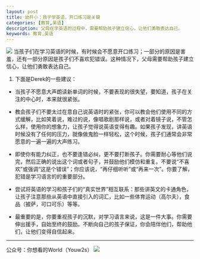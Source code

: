 ```yaml
---
layout: post
title: 幼升小：孩子学英语，开口练习是关键
categories: [教育,英语]
description: 父母在学英语的过程中，需要帮助孩子建立信心，让他们勇敢表达自己。
keywords: 教育,英语
---
```

![][image-1]
当孩子们在学习英语的时候，有时候会不愿意开口练习；一部分的原因是害羞，还有一部分原因是孩子们不喜欢犯错误。这种情况下，父母需要帮助孩子建立信心，让他们勇敢表达自己。

1. 下面是Derek的一些建议：

- 当孩子不愿意大声朗读新单词的时候，不要表现的很失望，要知道，孩子在关注的中心时，本来就很紧张。

- 教会孩子们不要太过在意自己说英语时的紧张，你可以教会他们使用不同的方式缓解，比如笑着说，难过的说，像唱歌剧那样说，或者对着镜子说，不管怎么样，使用你的想象力，让孩子觉得说英语变得有趣。如果孩子发现，讲英语时候没有了任何的压力，就像做鬼脸一样轻松，这个时候，孩子们通常会非常愿意的一遍一遍的大声练习。

- 即使你有能力纠正，也不要逢错必纠，更不要打断孩子。你需要耐心等他们说完，然后正确的说出这个词或者句子，并鼓励他们模仿和重复。不要说“不喜欢”或强调“这是个错误”；你应该说，“再仔细听听”或“再来一次”。你要了解，犯错是学习语言的的重要部分。

- 尝试将英语的学习和孩子们的“真实世界”相互联系：那些讲英文的卡通角色，让孩子注意那些从英语中直接引入的词汇，比如一些体育运动（高尔夫），食品（披萨，可口可乐）等等。

- 最重要的是，你要重视孩子的沉默，对学习语言来说，这是一件大事。你需要伸出援手，自始至终的鼓励。不断向自己的孩子保证，你会陪伴他们，帮助他们，让他们变得自信起来。

---- 
公众号：你想看的World（Youw2s）
![][image-2]

[image-1]:	http://upload-images.jianshu.io/upload_images/3342594-7d0a075f692d5341.png?imageMogr2/auto-orient/strip%7CimageView2/2/w/1240
[image-2]:	http://upload-images.jianshu.io/upload_images/3342594-dca1f89eba3e50ca.jpg?imageMogr2/auto-orient/strip%7CimageView2/2/w/1240